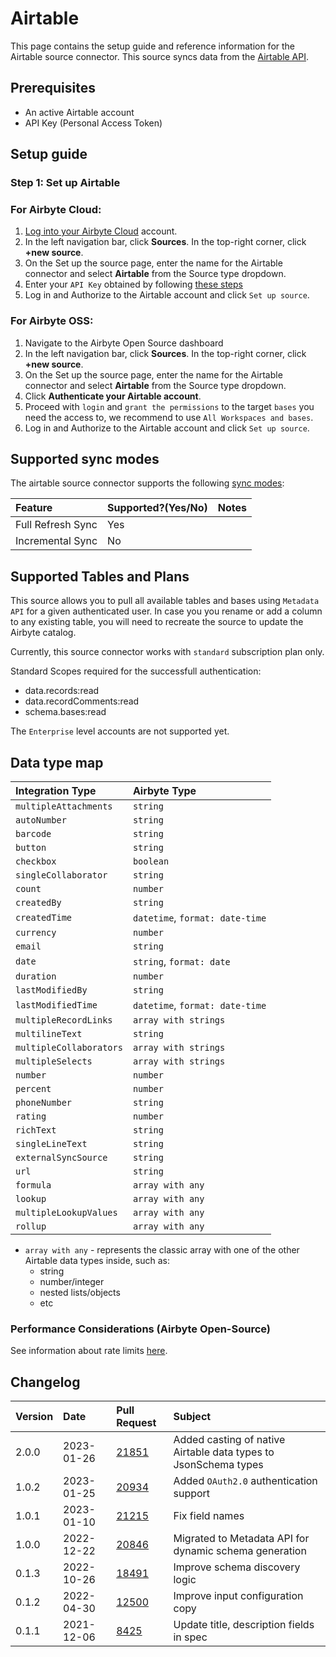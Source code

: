 # Airtable

This page contains the setup guide and reference information for the Airtable source connector.
This source syncs data from the [Airtable API](https://airtable.com/api).

## Prerequisites

* An active Airtable account
* API Key (Personal Access Token)

## Setup guide
### Step 1: Set up Airtable

### For Airbyte Cloud:

1. [Log into your Airbyte Cloud](https://cloud.airbyte.io/workspaces) account.
2. In the left navigation bar, click **Sources**. In the top-right corner, click **+new source**.
3. On the Set up the source page, enter the name for the Airtable connector and select **Airtable** from the Source type dropdown.
4. Enter your `API Key` obtained by following [these steps](https://airtable.com/developers/web/guides/personal-access-tokens)
5. Log in and Authorize to the Airtable account and click `Set up source`.

### For Airbyte OSS:

1. Navigate to the Airbyte Open Source dashboard
2. In the left navigation bar, click **Sources**. In the top-right corner, click **+new source**.
3. On the Set up the source page, enter the name for the Airtable connector and select **Airtable** from the Source type dropdown.
4. Click **Authenticate your Airtable account**.
5. Proceed with `login` and `grant the permissions` to the target `bases` you need the access to, we recommend to use `All Workspaces and bases`.
5. Log in and Authorize to the Airtable account and click `Set up source`.


## Supported sync modes

The airtable source connector supports the following [sync modes](https://docs.airbyte.com/cloud/core-concepts#connection-sync-modes):

| Feature           | Supported?\(Yes/No\) | Notes |
| :---------------- | :------------------- | :---- |
| Full Refresh Sync | Yes                  |       |
| Incremental Sync  | No                   |       |


## Supported Tables and Plans

This source allows you to pull all available tables and bases using `Metadata API` for a given authenticated user. In case you you rename or add a column to any existing table, you will need to recreate the source to update the Airbyte catalog. 

Currently, this source connector works with `standard` subscription plan only.

Standard Scopes required for the successfull authentication:
* data.records:read
* data.recordComments:read
* schema.bases:read

The `Enterprise` level accounts are not supported yet.

## Data type map

| Integration Type       | Airbyte Type                                            |
| :--------------------- | :------------------------------------------------------ |
| `multipleAttachments`  | `string`                                                |
| `autoNumber`           | `string`                                                |
| `barcode`              | `string`                                                |
| `button`               | `string`                                                |
| `checkbox`             | `boolean`                                               |
| `singleCollaborator`   | `string`                                                |
| `count`                | `number`                                                |
| `createdBy`            | `string`                                                |
| `createdTime`          | `datetime`, `format: date-time`                         |
| `currency`             | `number`                                                |
| `email`                | `string`                                                |
| `date`                 | `string`, `format: date`                                |
| `duration`             | `number`                                                |
| `lastModifiedBy`       | `string`                                                |
| `lastModifiedTime`     | `datetime`, `format: date-time`                         |
| `multipleRecordLinks`  | `array with strings`                                    |
| `multilineText`        | `string`                                                |
| `multipleCollaborators`| `array with strings`                                    |
| `multipleSelects`      | `array with strings`                                    |
| `number`               | `number`                                                |
| `percent`              | `number`                                                |
| `phoneNumber`          | `string`                                                |
| `rating`               | `number`                                                |
| `richText`             | `string`                                                |
| `singleLineText`       | `string`                                                |
| `externalSyncSource`   | `string`                                                |
| `url`                  | `string`                                                |
| `formula`              | `array with any`                                        |
| `lookup`               | `array with any`                                        |
| `multipleLookupValues` | `array with any`                                        |
| `rollup`               | `array with any`                                        |


* `array with any` - represents the classic array with one of the other Airtable data types inside, such as:
    - string
    - number/integer
    - nested lists/objects
    - etc

### Performance Considerations (Airbyte Open-Source)

See information about rate limits [here](https://airtable.com/developers/web/api/rate-limits).

## Changelog

| Version | Date       | Pull Request                                             | Subject                                                |
|:--------|:-----------|:---------------------------------------------------------|:-------------------------------------------------------|
| 2.0.0   | 2023-01-26 | [21851](https://github.com/airbytehq/airbyte/pull/21851) | Added casting of native Airtable data types to JsonSchema types
| 1.0.2   | 2023-01-25 | [20934](https://github.com/airbytehq/airbyte/pull/20934) | Added `OAuth2.0` authentication support 
| 1.0.1   | 2023-01-10 | [21215](https://github.com/airbytehq/airbyte/pull/21215) | Fix field names                                        |
| 1.0.0   | 2022-12-22 | [20846](https://github.com/airbytehq/airbyte/pull/20846) | Migrated to Metadata API for dynamic schema generation |
| 0.1.3   | 2022-10-26 | [18491](https://github.com/airbytehq/airbyte/pull/18491) | Improve schema discovery logic                         |
| 0.1.2   | 2022-04-30 | [12500](https://github.com/airbytehq/airbyte/pull/12500) | Improve input configuration copy                       |
| 0.1.1   | 2021-12-06 | [8425](https://github.com/airbytehq/airbyte/pull/8425)   | Update title, description fields in spec               |
